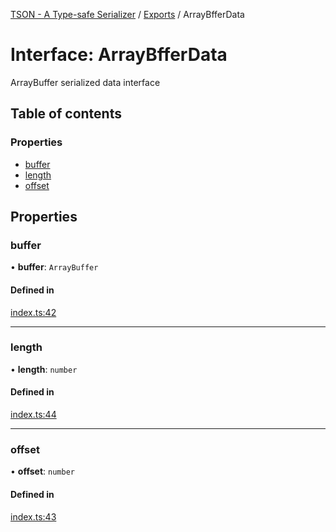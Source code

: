 [TSON - A Type-safe Serializer](../README.md) / [Exports](../modules.md) / ArrayBfferData

# Interface: ArrayBfferData

ArrayBuffer serialized data interface

## Table of contents

### Properties

- [buffer](ArrayBfferData.md#buffer)
- [length](ArrayBfferData.md#length)
- [offset](ArrayBfferData.md#offset)

## Properties

### buffer

• **buffer**: `ArrayBuffer`

#### Defined in

[index.ts:42](https://github.com/System233/tson-serializer/blob/24db890/index.ts#L42)

___

### length

• **length**: `number`

#### Defined in

[index.ts:44](https://github.com/System233/tson-serializer/blob/24db890/index.ts#L44)

___

### offset

• **offset**: `number`

#### Defined in

[index.ts:43](https://github.com/System233/tson-serializer/blob/24db890/index.ts#L43)
